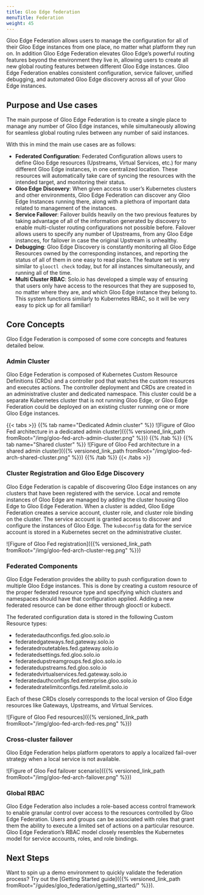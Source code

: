 ```yaml
---
title: Gloo Edge federation
menuTitle: Federation
weight: 45
---
```


Gloo Edge Federation allows users to manage the configuration for all of their Gloo Edge instances from one place, no matter what platform they run on. In addition Gloo Edge Federation elevates Gloo Edge’s powerful routing features beyond the environment they live in, allowing users to create all new global routing features between different Gloo Edge instances. Gloo Edge Federation enables consistent configuration, service failover, unified debugging, and automated Gloo Edge discovery across all of your Gloo Edge instances.

## Purpose and Use cases

The main purpose of Gloo Edge Federation is to create a single place to manage any number of Gloo Edge instances, while simultaneously allowing for seamless global routing rules between any number of said instances.

With this in mind the main use cases are as follows:
 - **Federated Configuration**: Federated Configuration allows users to define Gloo Edge resources (Upstreams, Virtual Services, etc.) for many different Gloo Edge instances, in one centralized location. These resources will automatically take care of syncing the resources with the intended target, and monitoring their status.
 - **Gloo Edge Discovery**: When given access to user’s Kubernetes clusters and other environments, Gloo Edge Federation can discover any Gloo Edge Instances running there, along with a plethora of important data related to management of the instances.
 - **Service Failover**: Failover builds heavily on the two previous features by taking advantage of all of the information generated by discovery to enable multi-cluster routing configurations not possible before. Failover allows users to specify any number of Upstreams, from any Gloo Edge instances, for failover in case the original Upstream is unhealthy.
 - **Debugging**: Gloo Edge Discovery is constantly monitoring all Gloo Edge Resources owned by the corresponding instances, and reporting the status of all of them in one easy to read place. The feature set is very similar to `glooctl check` today, but for all instances simultaneously, and running all of the time.
 - **Multi Cluster RBAC**: Solo.io has developed a simple way of ensuring that users only have access to the resources that they are supposed to, no matter where they are, and which Gloo Edge instance they belong to. This system functions similarly to Kubernetes RBAC, so it will be very easy to pick up for all familiar!

## Core Concepts

Gloo Edge Federation is composed of some core concepts and features detailed below.

### Admin Cluster

Gloo Edge Federation is composed of Kubernetes Custom Resource Definitions (CRDs) and a controller pod that watches the custom resources and executes actions. The controller deployment and CRDs are created in an administrative cluster and dedicated namespace. This cluster could be a separate Kubernetes cluster that is not running Gloo Edge, or Gloo Edge Federation could be deployed on an existing cluster running one or more Gloo Edge instances.

{{< tabs >}}
{{% tab name="Dedicated Admin cluster" %}}
![Figure of Gloo Fed architecture in a dedicated admin cluster]({{% versioned_link_path fromRoot="/img/gloo-fed-arch-admin-cluster.png" %}})
{{% /tab %}}
{{% tab name="Shared cluster" %}}
![Figure of Gloo Fed architecture in a shared admin cluster]({{% versioned_link_path fromRoot="/img/gloo-fed-arch-shared-cluster.png" %}})
{{% /tab %}}
{{< /tabs >}}

### Cluster Registration and Gloo Edge Discovery

Gloo Edge Federation is capable of discovering Gloo Edge instances on any clusters that have been registered with the service. Local and remote instances of Gloo Edge are managed by adding the cluster housing Gloo Edge to Gloo Edge Federation. When a cluster is added, Gloo Edge Federation creates a service account, cluster role, and cluster role binding on the cluster. The service account is granted access to discover and configure the instances of Gloo Edge. The `kubeconfig` data for the service account is stored in a Kubernetes secret on the administrative cluster.

![Figure of Gloo Fed registration]({{% versioned_link_path fromRoot="/img/gloo-fed-arch-cluster-reg.png" %}})

### Federated Components

Gloo Edge Federation provides the ability to push configuration down to multiple Gloo Edge instances. This is done by creating a custom resource of the proper federated resource type and specifying which clusters and namespaces should have that configuration applied. Adding a new federated resource can be done either through glooctl or kubectl.

The federated configuration data is stored in the following Custom Resource types:
 - federatedauthconfigs.fed.gloo.solo.io
 - federatedgateways.fed.gateway.solo.io
 - federatedroutetables.fed.gateway.solo.io
 - federatedsettings.fed.gloo.solo.io
 - federatedupstreamgroups.fed.gloo.solo.io
 - federatedupstreams.fed.gloo.solo.io
 - federatedvirtualservices.fed.gateway.solo.io
 - federatedauthconfigs.fed.enterprise.gloo.solo.io
 - federatedratelimitconfigs.fed.ratelimit.solo.io

Each of these CRDs closely corresponds to the local version of Gloo Edge resources like Gateways, Upstreams, and Virtual Services.

![Figure of Gloo Fed resources]({{% versioned_link_path fromRoot="/img/gloo-fed-arch-fed-res.png" %}})


### Cross-cluster failover

Gloo Edge Federation helps platform operators to apply a localized fail-over strategy when a local service is not available. 

![Figure of Gloo Fed failover scenario]({{% versioned_link_path fromRoot="/img/gloo-fed-arch-failover.png" %}})

### Global RBAC

Gloo Edge Federation also includes a role-based access control framework to enable granular control over access to the resources controlled by Gloo Edge Federation. Users and groups can be associated with roles that grant them the ability to execute a limited set of actions on a particular resource. Gloo Edge Federation’s RBAC model closely resembles the Kubernetes model for service accounts, roles, and role bindings.

## Next Steps

Want to spin up a demo environment to quickly validate the federation process? Try out the [Getting Started guide]({{% versioned_link_path fromRoot="/guides/gloo_federation/getting_started/" %}}).
